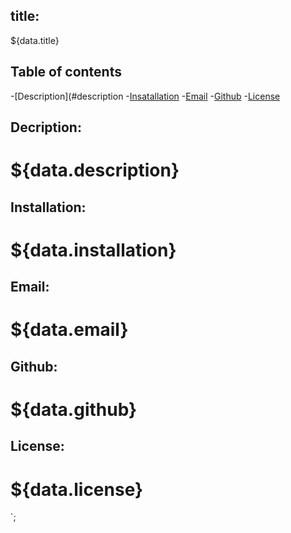 ## title:
${data.title}

## Table of contents

-[Description](#description
-[Insatallation](#installation)
-[Email](#Email)
-[Github](#github)
-[License](#license)


## Decription:
# ${data.description}

## Installation:
# ${data.installation}

## Email:
# ${data.email}

## Github:
# ${data.github}

## License:
# ${data.license}

`;